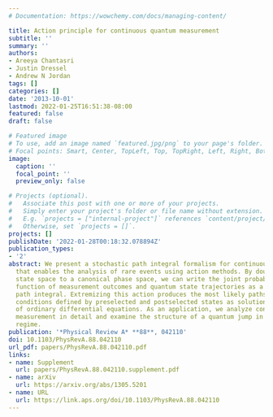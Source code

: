 ```yaml
---
# Documentation: https://wowchemy.com/docs/managing-content/

title: Action principle for continuous quantum measurement
subtitle: ''
summary: ''
authors:
- Areeya Chantasri
- Justin Dressel
- Andrew N Jordan
tags: []
categories: []
date: '2013-10-01'
lastmod: 2022-01-25T16:51:38-08:00
featured: false
draft: false

# Featured image
# To use, add an image named `featured.jpg/png` to your page's folder.
# Focal points: Smart, Center, TopLeft, Top, TopRight, Left, Right, BottomLeft, Bottom, BottomRight.
image:
  caption: ''
  focal_point: ''
  preview_only: false

# Projects (optional).
#   Associate this post with one or more of your projects.
#   Simply enter your project's folder or file name without extension.
#   E.g. `projects = ["internal-project"]` references `content/project/deep-learning/index.md`.
#   Otherwise, set `projects = []`.
projects: []
publishDate: '2022-01-28T00:18:32.078894Z'
publication_types:
- '2'
abstract: We present a stochastic path integral formalism for continuous quantum measurement
  that enables the analysis of rare events using action methods. By doubling the quantum
  state space to a canonical phase space, we can write the joint probability density
  function of measurement outcomes and quantum state trajectories as a phase space
  path integral. Extremizing this action produces the most likely paths with boundary
  conditions defined by preselected and postselected states as solutions to a set
  of ordinary differential equations. As an application, we analyze continuous qubit
  measurement in detail and examine the structure of a quantum jump in the Zeno measurement
  regime.
publication: '*Physical Review A* **88**, 042110'
doi: 10.1103/PhysRevA.88.042110
url_pdf: papers/PhysRevA.88.042110.pdf
links:
- name: Supplement
  url: papers/PhysRevA.88.042110.supplement.pdf
- name: arXiv
  url: https://arxiv.org/abs/1305.5201
- name: URL
  url: https://link.aps.org/doi/10.1103/PhysRevA.88.042110
---
```

